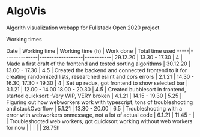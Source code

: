 # AlgoVis

Algorith visualization webapp for Fullstack Open 2020 project

Working times

Date | Working time | Working time (h) | Work done | Total time used
-----|--------------|------------------|-----------|
29.12.20 | 13.30 - 17.30 | 4 | Made a first draft of the frontend and tested sorting algorithms |
30.12.20 | 13.00 - 17.30 | 4.5 | Created the backend and connected frontend to it for creating randomized lists, researched eslint and cors errors |
2.1.21 | 14.30 - 16.30, 17.30 - 19.30 | 4 | Set up redux, got frontend to show selected bar  |
3.1.21 | 12.00 - 14.00 18.00 - 20.30 | 4.5 | Created bubblesort in frontend, started quicksort -Very WIP, VERY broken |
4.1.21 | 14.15 - 19.30 | 5.25 | Figuring out how webworkers work with typescript, tons of troubleshooting and stackOverflow |
5.1.21 | 13.30 - 20.00 | 6.5 | Troubleshooting with a error with webworkers onmessage, not a lot of actual code |
6.1.21 | 11.45 - |  | Troubleshooted web workers, got quicksort working without web workers for now | 
| | | | 28.75h
